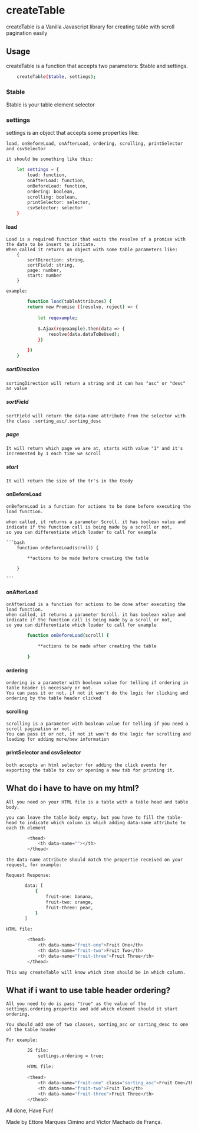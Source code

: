 # createTable

createTable is a Vanilla Javascript library for creating table with scroll pagination easily

## Usage

createTable is a function that accepts two parameters: $table and settings.

```bash
    createTable($table, settings);
```

### $table

$table is your table element selector


### settings

settings is an object that accepts some properties like:

    load, onBeforeLoad, onAfterLoad, ordering, scrolling, printSelector and csvSelector

    it should be something like this:

```bash
    let settings = {
        load: function,
        onAfterLoad: function,
        onBeforeLoad: function,
        ordering: boolean,
        scrolling: boolean,
        printSelector: selector,
        csvSelector: selector
    }
```

#### load
    Load is a required function that waits the resolve of a promise with the data to be insert to initiate.
    When called it returns an object with some table parameters like:
        {
            sortDirection: string,
            sortField: string,
            page: number,
            start: number
        }

    example:
    
```bash
        function load(tableAttributes) {
        return new Promise ((resolve, reject) => {
            
            let reqexample;

            $.Ajax(reqexample).then(data => {
                resolve(data.dataToBeUsed);
            })

        })
    }
```

##### sortDirection
    sortingDirection will return a string and it can has "asc" or "desc" as value

##### sortField
    sortField will return the data-name attribute from the selector with the class .sorting_asc/.sorting_desc

##### page
    It will return which page we are at, starts with value "1" and it's incremented by 1 each time we scroll

##### start
    It will return the size of the tr's in the tbody

#### onBeforeLoad
    onBeforeLoad is a function for actions to be done before executing the load function.

    when called, it returns a parameter Scroll. it has boolean value and indicate if the function call is being made by a scroll or not,
    so you can differentiate which loader to call for example

    ```bash
        function onBeforeLoad(scroll) {

            **actions to be made before creating the table

        }
    
    ```
    
#### onAfterLoad
    
    onAfterLoad is a function for actions to be done after executing the load function.
    when called, it returns a parameter Scroll. it has boolean value and indicate if the function call is being made by a scroll or not,
    so you can differentiate which loader to call for example

```bash
        function onBeforeLoad(scroll) {

            **actions to be made after creating the table

        }
```
#### ordering

    ordering is a parameter with boolean value for telling if ordering in table header is necessary or not.
    You can pass it or not, if not it won't do the logic for clicking and ordering by the table header clicked

#### scrolling

    scrolling is a parameter with boolean value for telling if you need a scroll pagination or not.
    You can pass it or not, if not it won't do the logic for scrolling and loading for adding more/new information

#### printSelector and csvSelector

    both accepts an html selector for adding the click events for exporting the table to csv or opening a new tab for printing it.


## What do i have to have on my html?

    All you need on your HTML file is a table with a table head and table body.

    you can leave the table body empty, but you have to fill the table-head to indicate which column is which adding data-name attribute to each th element

```bash
        <thead>
            <th data-name=""></th>
        </thead>
```

    the data-name attribute should match the propertie received on your request, for example:

    Request Response:

 ```bash
        data: [
            {
                fruit-one: banana,
                fruit-two: orange,
                fruit-three: pear,
            }
        ]
```

    HTML file:

```bash
        <thead>
            <th data-name="fruit-one">Fruit One</th>
            <th data-name="fruit-two">Fruit Two</th>
            <th data-name="fruit-three">Fruit Three</th>
        </thead>
```

    This way createTable will know which item should be in which column.

## What if i want to use table header ordering? 

    All you need to do is pass "true" as the value of the settings.ordering propertie and add which element should it start ordering.

    You should add one of two classes, sorting_asc or sorting_desc to one of the table header

    For example:

```bash
        JS file:
            settings.ordering = true;

        HTML file:

        <thead>
            <th data-name="fruit-one" class="sorting_asc">Fruit One</th>
            <th data-name="fruit-two">Fruit Two</th>
            <th data-name="fruit-three">Fruit Three</th>
        </thead>
```


All done, Have Fun!

Made by Ettore Marques Cimino and Victor Machado de França.